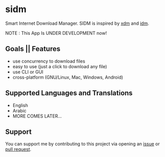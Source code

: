 # sidm
Smart Internet Download Manager. SIDM is inspired by [xdm](https://github.com/Bolt-Thrower/xdm) and [idm](https://www.internetdownloadmanager.com/).

NOTE : This App Is UNDER DEVELOPMENT now!

## Goals || Features
- use concurrency to download files
- easy to use (just a click to download any file)
- use CLI or GUI
- cross-platform (GNU/Linux, Mac, Windows, Android)

## Supported Languages and Translations
- English
- Arabic
- MORE COMES LATER...

## Support
You can support me by contributing to this project via opening an [issue](https://github.com/DevAbanoub/sidm/issues) or [pull request](https://github.com/DevAbanoub/sidm/pulls).